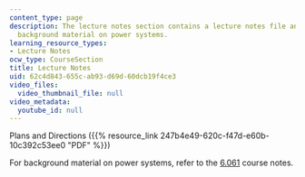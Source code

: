```yaml
---
content_type: page
description: The lecture notes section contains a lecture notes file and a link for
  background material on power systems.
learning_resource_types:
- Lecture Notes
ocw_type: CourseSection
title: Lecture Notes
uid: 62c4d843-655c-ab93-d69d-60dcb19f4ce3
video_files:
  video_thumbnail_file: null
video_metadata:
  youtube_id: null
---
```


Plans and Directions ({{% resource_link 247b4e49-620c-f47d-e60b-10c392c53ee0 "PDF" %}})

For background material on power systems, refer to the [6.061](/courses/6-061-introduction-to-electric-power-systems-spring-2011) course notes.